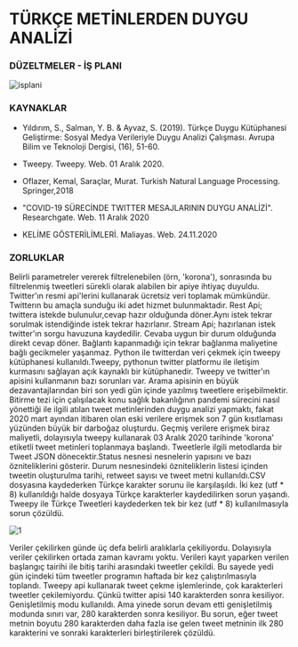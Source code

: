 # TÜRKÇE METİNLERDEN DUYGU ANALİZİ
### DÜZELTMELER - İŞ PLANI

![isplani](https://user-images.githubusercontent.com/55896383/103463778-12960780-4d40-11eb-8c8e-e02ff1ce7fca.jpeg)

### KAYNAKLAR
- Yıldırım,  S.,  Salman,  Y.  B. & Ayvaz,  S. (2019). Türkçe  Duygu  Kütüphanesi  Geliştirme:  Sosyal  Medya Verileriyle Duygu Analizi Çalışması. Avrupa Bilim ve Teknoloji Dergisi, (16), 51-60.  

- Tweepy. Tweepy. Web. 01 Aralık 2020.
- Oflazer, Kemal, Saraçlar, Murat. Turkish Natural Language Processing. Springer,2018
- "COVID-19 SÜRECİNDE TWITTER MESAJLARININ DUYGU ANALİZİ". Researchgate. Web. 11 Aralık 2020
- KELİME GÖSTERİLİMLERİ. Maliayas. Web. 24.11.2020

### ZORLUKLAR
Belirli parametreler vererek filtrelenebilen (örn, 'korona'), sonrasında bu filtrelenmiş tweetleri sürekli olarak alabilen bir apiye ihtiyaç duyuldu. Twitter'ın resmi  api'lerini kullanarak ücretsiz veri toplamak mümkündür. Twitterın bu amaçla sunduğu iki adet hizmet bulunmaktadır. Rest Api; twittera istekde bulunulur,cevap hazır olduğunda döner.Aynı istek tekrar sorulmak istendiğinde istek tekrar hazırlanır. Stream Api; hazırlanan istek twitter'ın sorgu havuzuna kaydedilir. Cevaba uygun bir durum olduğunda direkt cevap döner. Bağlantı kapanmadığı için tekrar bağlanma maliyetine bağlı gecikmeler yaşanmaz. Python ile twitterdan veri çekmek için tweepy kütüphanesi kullanıldı.Tweepy, pythonun twitter platformu ile iletişim kurmasını sağlayan açık kaynaklı bir kütüphanedir. Tweepy ve twitter'ın apisini kullanmanın bazı sorunları var. Arama apisinin en büyük dezavantajlarından biri son yedi gün içinde yazılmış tweetlere erişebilmektir. Bitirme tezi için çalışılacak konu sağlık bakanlığının pandemi sürecini nasıl yönettiği ile ilgili atılan tweet metinlerinden duygu analizi yapmaktı, fakat 2020 mart ayından itibaren olan eski verilere erişmek son 7 gün kısıtlaması yüzünden büyük bir darboğaz oluşturdu. Geçmiş verilere erişmek biraz maliyetli, dolayısıyla tweepy kullanarak 03 Aralık 2020 tarihinde 'korona' etiketli tweet metinleri toplanmaya başlandı. Tweetlerle ilgili metodlarda bir Tweet JSON dönecektir.Status nesnesi nesnelerin yapısını ve bazı özniteliklerini gösterir. Durum nesnesindeki özniteliklerin listesi içinden tweetin oluşturulma tarihi, retweet sayısı ve tweet metni kullanıldı.CSV dosyasına kaydederken Türkçe karakter sorunu ile karşılaşıldı. İki kez (utf * 8)
kullanıldığı halde dosyaya Türkçe karakterler kaydedilirken sorun yaşandı. Tweepy ile Türkçe Tweetleri kaydederken tek bir kez (utf * 8) kullanılmasıyla sorun çözüldü.

![1](https://user-images.githubusercontent.com/55896383/103465566-09139c00-4d4e-11eb-9f4e-f8bb8b577aac.PNG)

Veriler çekilirken günde üç defa belirli aralıklarla çekiliyordu. Dolayısıyla veriler çekilirken ortada zaman kavramı yoktu. Verileri kayıt yaparken verilen başlangıç tairihi ile bitiş tarihi arasındaki tweetler çekildi. Bu sayede yedi gün içindeki tüm tweetler programın haftada bir kez çalıştırılmasıyla toplandı.
Tweepy api kullanarak tweet çekme işlemlerinde, çok karakterleri tweetler çekilemiyordu. Çünkü twitter apisi 140 karakterden sonra kesiliyor. Genişletilmiş modu kullanıldı. Ama yinede sorun devam etti genişletilmiş modunda sınırı var, 280 karakterden sonra kesiliyor. Bu sorun, eğer tweet metnin boyutu 280 karakterden daha fazla ise gelen tweet metninin ilk 280 karakterini ve sonraki karakterleri birleştirilerek çözüldü.

